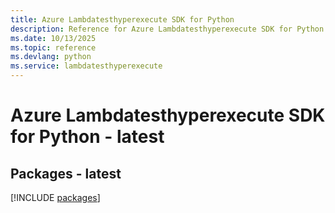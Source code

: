 ```yaml
---
title: Azure Lambdatesthyperexecute SDK for Python
description: Reference for Azure Lambdatesthyperexecute SDK for Python
ms.date: 10/13/2025
ms.topic: reference
ms.devlang: python
ms.service: lambdatesthyperexecute
---
```

# Azure Lambdatesthyperexecute SDK for Python - latest
## Packages - latest
[!INCLUDE [packages](lambdatesthyperexecute-index.md)]